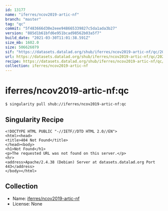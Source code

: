 ```yaml
---
id: 13177
name: "iferres/ncov2019-artic-nf"
branch: "master"
tag: "qc"
commit: "5f483666d30e2eee948665339827c5da1ada3b27"
version: "885d1b61bfd6e951bcad98562b03a5f7"
build_date: "2021-03-30T11:01:38.591Z"
size_mb: 1602.0
size: 506626079
sif: "https://datasets.datalad.org/shub/iferres/ncov2019-artic-nf/qc/2021-03-30-5f483666-885d1b61/885d1b61bfd6e951bcad98562b03a5f7.sif"
url: https://datasets.datalad.org/shub/iferres/ncov2019-artic-nf/qc/2021-03-30-5f483666-885d1b61/
recipe: https://datasets.datalad.org/shub/iferres/ncov2019-artic-nf/qc/2021-03-30-5f483666-885d1b61/Singularity
collection: iferres/ncov2019-artic-nf
---
```


# iferres/ncov2019-artic-nf:qc

```bash
$ singularity pull shub://iferres/ncov2019-artic-nf:qc
```

## Singularity Recipe

```singularity
<!DOCTYPE HTML PUBLIC "-//IETF//DTD HTML 2.0//EN">
<html><head>
<title>404 Not Found</title>
</head><body>
<h1>Not Found</h1>
<p>The requested URL was not found on this server.</p>
<hr>
<address>Apache/2.4.38 (Debian) Server at datasets.datalad.org Port 443</address>
</body></html>
```

## Collection

 - Name: [iferres/ncov2019-artic-nf](https://github.com/iferres/ncov2019-artic-nf)
 - License: None

